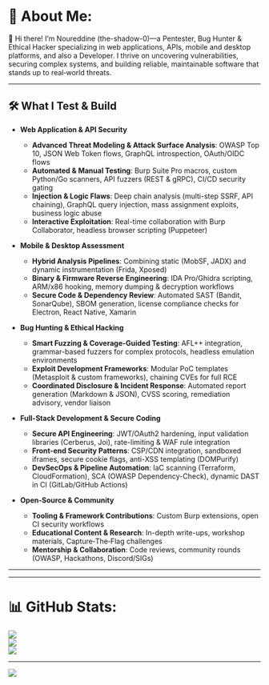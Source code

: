 # 💫 About Me:
👋 Hi there! I’m Noureddine (the-shadow-0)—a Pentester, Bug Hunter & Ethical Hacker specializing in web applications, APIs, mobile and desktop platforms, and also a Developer. I thrive on uncovering vulnerabilities, securing complex systems, and building reliable, maintainable software that stands up to real‑world threats.

---

## 🛠️ What I Test & Build

- **Web Application & API Security**  
  - **Advanced Threat Modeling & Attack Surface Analysis**: OWASP Top 10, JSON Web Token flows, GraphQL introspection, OAuth/OIDC flows  
  - **Automated & Manual Testing**: Burp Suite Pro macros, custom Python/Go scanners, API fuzzers (REST & gRPC), CI/CD security gating  
  - **Injection & Logic Flaws**: Deep chain analysis (multi-step SSRF, API chaining), GraphQL query injection, mass assignment exploits, business logic abuse  
  - **Interactive Exploitation**: Real-time collaboration with Burp Collaborator, headless browser scripting (Puppeteer)

- **Mobile & Desktop Assessment**  
  - **Hybrid Analysis Pipelines**: Combining static (MobSF, JADX) and dynamic instrumentation (Frida, Xposed)  
  - **Binary & Firmware Reverse Engineering**: IDA Pro/Ghidra scripting, ARM/x86 hooking, memory dumping & decryption workflows  
  - **Secure Code & Dependency Review**: Automated SAST (Bandit, SonarQube), SBOM generation, license compliance checks for Electron, React Native, Xamarin  

- **Bug Hunting & Ethical Hacking**  
  - **Smart Fuzzing & Coverage-Guided Testing**: AFL++ integration, grammar-based fuzzers for complex protocols, headless emulation environments  
  - **Exploit Development Frameworks**: Modular PoC templates (Metasploit & custom frameworks), chaining CVEs for full RCE  
  - **Coordinated Disclosure & Incident Response**: Automated report generation (Markdown & JSON), CVSS scoring, remediation advisory, vendor liaison  

- **Full-Stack Development & Secure Coding**  
  - **Secure API Engineering**: JWT/OAuth2 hardening, input validation libraries (Cerberus, Joi), rate-limiting & WAF rule integration  
  - **Front‑end Security Patterns**: CSP/CDN integration, sandboxed iframes, secure cookie flags, anti-XSS templating (DOMPurify)  
  - **DevSecOps & Pipeline Automation**: IaC scanning (Terraform, CloudFormation), SCA (OWASP Dependency-Check), dynamic DAST in CI (GitLab/GitHub Actions)  

- **Open‑Source & Community**  
  - **Tooling & Framework Contributions**: Custom Burp extensions, open CI security workflows  
  - **Educational Content & Research**: In-depth write-ups, workshop materials, Capture‑The‑Flag challenges  
  - **Mentorship & Collaboration**: Code reviews, community rounds (OWASP, Hackathons, Discord/SIGs)  

---

---

# 📊 GitHub Stats:
![](https://github-readme-stats.vercel.app/api?username=the-shadow-0&theme=vue-dark&hide_border=false&include_all_commits=false&count_private=true)<br/>
![](https://nirzak-streak-stats.vercel.app/?user=the-shadow-0&theme=vue-dark&hide_border=false)<br/>
![](https://github-readme-stats.vercel.app/api/top-langs/?username=the-shadow-0&theme=vue-dark&hide_border=false&include_all_commits=false&count_private=false&layout=compact)

---
[![](https://visitcount.itsvg.in/api?id=the-shadow-0&icon=4&color=1)](https://visitcount.itsvg.in)


